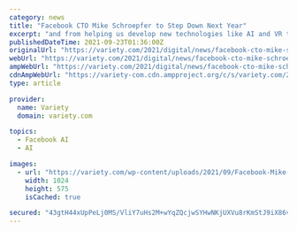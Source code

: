 ```yaml
---
category: news
title: "Facebook CTO Mike Schroepfer to Step Down Next Year"
excerpt: "and from helping us develop new technologies like AI and VR to operating our infrastructure and business services at global scale.” Bosworth created Facebook’s AR/VR organization, which was ..."
publishedDateTime: 2021-09-23T01:36:00Z
originalUrl: "https://variety.com/2021/digital/news/facebook-cto-mike-schroepfer-resigns-1235071842/"
webUrl: "https://variety.com/2021/digital/news/facebook-cto-mike-schroepfer-resigns-1235071842/"
ampWebUrl: "https://variety.com/2021/digital/news/facebook-cto-mike-schroepfer-resigns-1235071842/amp/"
cdnAmpWebUrl: "https://variety-com.cdn.ampproject.org/c/s/variety.com/2021/digital/news/facebook-cto-mike-schroepfer-resigns-1235071842/amp/"
type: article

provider:
  name: Variety
  domain: variety.com

topics:
  - Facebook AI
  - AI

images:
  - url: "https://variety.com/wp-content/uploads/2021/09/Facebook-Mike-Schroepfer.jpg?w=1024"
    width: 1024
    height: 575
    isCached: true

secured: "43gtH44xUpPeLj0MS/VliY7uHs2M+wYqZQcjwSYHwNKjUXVu8rKmStJ9iX86vVj6UBjbuR/Nhr8XTIS2TOtkm0nHOTeOG0l543K/5gWABJMuU+4B4hxBsRB1yyrH3B7mA8XCtO9NtuAuRJ/V3grvnvv2VyA455yYBrAsPt+f6yMvU+GOC8y3ggk1rX9LXtYZ9nALA1zEChm5lvK/JpPC5h4EjK8339pMq0opwJzOBTv/7qrAAqWZo+7b4lfX+UvzhklMwbZPNqYHCog4an33qER4xhlcGdn7Pzex2gGCJV7L/9A3ucdvyy9/Wk9uC2tBp7a1booOsxJXZhwRzupxm9pCWuiEfOxFhK0XAbGMIkg=;hI3Z3ZBEBnPzDwn0LY+ASA=="
---
```


